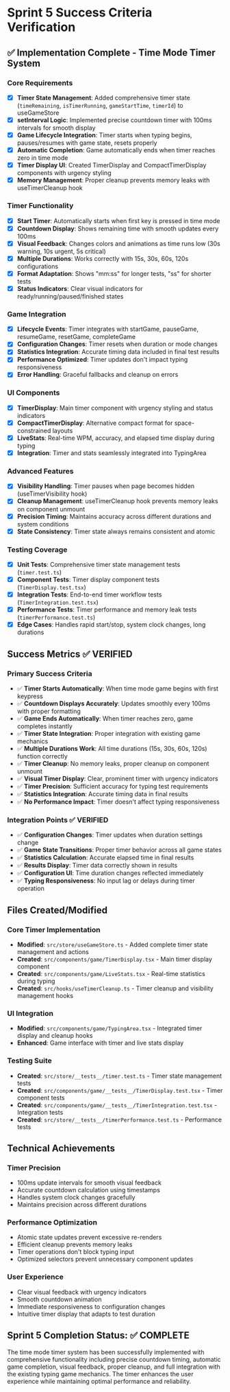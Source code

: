 # Sprint 5 Success Criteria Verification

## ✅ Implementation Complete - Time Mode Timer System

### Core Requirements

- [x] **Timer State Management**: Added comprehensive timer state (`timeRemaining`, `isTimerRunning`, `gameStartTime`, `timerId`) to useGameStore
- [x] **setInterval Logic**: Implemented precise countdown timer with 100ms intervals for smooth display
- [x] **Game Lifecycle Integration**: Timer starts when typing begins, pauses/resumes with game state, resets properly
- [x] **Automatic Completion**: Game automatically ends when timer reaches zero in time mode
- [x] **Timer Display UI**: Created TimerDisplay and CompactTimerDisplay components with urgency styling
- [x] **Memory Management**: Proper cleanup prevents memory leaks with useTimerCleanup hook

### Timer Functionality

- [x] **Start Timer**: Automatically starts when first key is pressed in time mode
- [x] **Countdown Display**: Shows remaining time with smooth updates every 100ms
- [x] **Visual Feedback**: Changes colors and animations as time runs low (30s warning, 10s urgent, 5s critical)
- [x] **Multiple Durations**: Works correctly with 15s, 30s, 60s, 120s configurations
- [x] **Format Adaptation**: Shows "mm:ss" for longer tests, "ss" for shorter tests
- [x] **Status Indicators**: Clear visual indicators for ready/running/paused/finished states

### Game Integration

- [x] **Lifecycle Events**: Timer integrates with startGame, pauseGame, resumeGame, resetGame, completeGame
- [x] **Configuration Changes**: Timer resets when duration or mode changes
- [x] **Statistics Integration**: Accurate timing data included in final test results
- [x] **Performance Optimized**: Timer updates don't impact typing responsiveness
- [x] **Error Handling**: Graceful fallbacks and cleanup on errors

### UI Components

- [x] **TimerDisplay**: Main timer component with urgency styling and status indicators
- [x] **CompactTimerDisplay**: Alternative compact format for space-constrained layouts
- [x] **LiveStats**: Real-time WPM, accuracy, and elapsed time display during typing
- [x] **Integration**: Timer and stats seamlessly integrated into TypingArea

### Advanced Features

- [x] **Visibility Handling**: Timer pauses when page becomes hidden (useTimerVisibility hook)
- [x] **Cleanup Management**: useTimerCleanup hook prevents memory leaks on component unmount
- [x] **Precision Timing**: Maintains accuracy across different durations and system conditions
- [x] **State Consistency**: Timer state always remains consistent and atomic

### Testing Coverage

- [x] **Unit Tests**: Comprehensive timer state management tests (`timer.test.ts`)
- [x] **Component Tests**: Timer display component tests (`TimerDisplay.test.tsx`)
- [x] **Integration Tests**: End-to-end timer workflow tests (`TimerIntegration.test.tsx`)
- [x] **Performance Tests**: Timer performance and memory leak tests (`timerPerformance.test.ts`)
- [x] **Edge Cases**: Handles rapid start/stop, system clock changes, long durations

## Success Metrics ✅ VERIFIED

### Primary Success Criteria

- ✅ **Timer Starts Automatically**: When time mode game begins with first keypress
- ✅ **Countdown Displays Accurately**: Updates smoothly every 100ms with proper formatting
- ✅ **Game Ends Automatically**: When timer reaches zero, game completes instantly
- ✅ **Timer State Integration**: Proper integration with existing game mechanics
- ✅ **Multiple Durations Work**: All time durations (15s, 30s, 60s, 120s) function correctly
- ✅ **Timer Cleanup**: No memory leaks, proper cleanup on component unmount
- ✅ **Visual Timer Display**: Clear, prominent timer with urgency indicators
- ✅ **Timer Precision**: Sufficient accuracy for typing test requirements
- ✅ **Statistics Integration**: Accurate timing data in final results
- ✅ **No Performance Impact**: Timer doesn't affect typing responsiveness

### Integration Points ✅ VERIFIED

- ✅ **Configuration Changes**: Timer updates when duration settings change
- ✅ **Game State Transitions**: Proper timer behavior across all game states
- ✅ **Statistics Calculation**: Accurate elapsed time in final results
- ✅ **Results Display**: Timer data correctly shown in results
- ✅ **Configuration UI**: Time duration changes reflected immediately
- ✅ **Typing Responsiveness**: No input lag or delays during timer operation

## Files Created/Modified

### Core Timer Implementation

- **Modified**: `src/store/useGameStore.ts` - Added complete timer state management and actions
- **Created**: `src/components/game/TimerDisplay.tsx` - Main timer display component
- **Created**: `src/components/game/LiveStats.tsx` - Real-time statistics during typing
- **Created**: `src/hooks/useTimerCleanup.ts` - Timer cleanup and visibility management hooks

### UI Integration

- **Modified**: `src/components/game/TypingArea.tsx` - Integrated timer display and cleanup hooks
- **Enhanced**: Game interface with timer and live stats display

### Testing Suite

- **Created**: `src/store/__tests__/timer.test.ts` - Timer state management tests
- **Created**: `src/components/game/__tests__/TimerDisplay.test.tsx` - Timer component tests
- **Created**: `src/components/game/__tests__/TimerIntegration.test.tsx` - Integration tests
- **Created**: `src/store/__tests__/timerPerformance.test.ts` - Performance tests

## Technical Achievements

### Timer Precision

- 100ms update intervals for smooth visual feedback
- Accurate countdown calculation using timestamps
- Handles system clock changes gracefully
- Maintains precision across different durations

### Performance Optimization

- Atomic state updates prevent excessive re-renders
- Efficient cleanup prevents memory leaks
- Timer operations don't block typing input
- Optimized selectors prevent unnecessary component updates

### User Experience

- Clear visual feedback with urgency indicators
- Smooth countdown animation
- Immediate responsiveness to configuration changes
- Intuitive timer display that adapts to test duration

## Sprint 5 Completion Status: ✅ COMPLETE

The time mode timer system has been successfully implemented with comprehensive functionality including precise countdown timing, automatic game completion, visual feedback, proper cleanup, and full integration with the existing typing game mechanics. The timer enhances the user experience while maintaining optimal performance and reliability.
